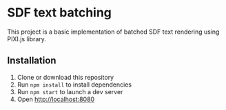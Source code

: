# SDF text batching

This project is a basic implementation of batched SDF text rendering using PIXI.js library.

## Installation

1. Clone or download this repository
2. Run `npm install` to install dependencies
3. Run `npm start` to launch a dev server
4. Open <http://localhost:8080>
